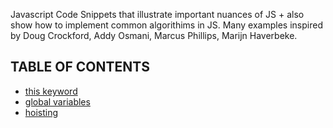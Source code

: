 Javascript Code Snippets that illustrate important nuances of JS + also show how to implement common algorithims in JS. Many examples inspired by Doug Crockford, Addy Osmani, Marcus Phillips, Marijn Haverbeke.

## TABLE OF CONTENTS
* [this keyword](this.md)
* [global variables](globals.md)
* [hoisting](hoisting.md)
